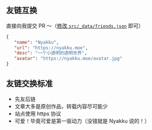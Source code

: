 ﻿## 友链互换

直接向我提交 PR ～（[修改 `src/_data/friends.json`](https://github.com/SigureMo/nyakku.moe/edit/main/src/_data/friends.json) 即可）

```json
{
   "name": "Nyakku",
   "url": "https://nyakku.moe",
   "desc": "一个小透明的透明世界",
   "avatar": "https://nyakku.moe/avatar.jpg"
}
```

## 友链交换标准

- 先友后链
- 文章大多是原创作品，转载内容尽可能少
- 站点使用 https 协议
- 可爱！毕竟可爱是第一驱动力（没错就是 Nyakku 说的！）
